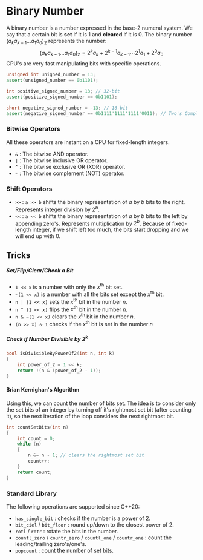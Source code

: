 # Binary Number
A binary number is a number expressed in the base-$2$ numeral system.
We say that a certain bit is **set** if it is $1$ and **cleared** if it is $0$.
The binary number $(a_ka_{k-1}\dots a_1a_0)_2$ represents the number:
$$(a_ka_{k-1}\dots a_1a_0)_2 = 2^ka_k+2^{k-1}a_{k-1}\cdots2^1a_1+2^0a_0$$
CPU's are very fast manipulating bits with specific operations.
```cpp
unsigned int unigned_number = 13;
assert(unsigned_number == 0b1101);

int positive_signed_number = 13; // 32-bit
assert(positive_signed_number == 0b1101);

short negative_signed_number = -13; // 16-bit
assert(negative_signed_number == 0b1111'1111'1111'0011); // Two's Complement
```
### Bitwise Operators
All these operators are instant on a CPU for fixed-length integers.
- `&` : The bitwise AND operator.
- `|` : The bitwise inclusive OR operator.
- `^` : The bitwise exclusive OR (XOR) operator.
- `~` : The bitwise complement (NOT) operator.
### Shift Operators
- `>>` : `a >> b` shifts the binary representation of $a$ by $b$ bits to the right. Represents integer division by $2^b$.
- `<<` : `a << b` shifts the binary representation of $a$ by $b$ bits to the left by appending zero's. Represents multiplication by $2^b$. Because of fixed-length integer, if we shift left too much, the bits start dropping and we will end up with $0$.
## Tricks
##### Set/Flip/Clear/Check a Bit
- `1 << x` is a number with only the $x^{\text{th}}$ bit set.
- `~(1 << x)` is a number with all the bits set except the $x^{\text{th}}$ bit.
- `n | (1 << x)` sets the $x^{\text{th}}$ bit in the number $n$.
- `n ^ (1 << x)` flips the $x^{\text{th}}$ bit in the number $n$.
- `n & ~(1 << x)` clears the $x^{\text{th}}$ bit in the number $n$.
- `(n >> x) & 1` checks if the $x^{\text{th}}$ bit is set in the number $n$
##### Check if Number Divisible by $2^k$
```cpp
bool isDivisibleByPowerOf2(int n, int k)
{
	int power_of_2 = 1 << k;
	return !(n & (power_of_2 - 1));
}
```
#### Brian Kernighan's Algorithm
Using this, we can count the number of bits set.
The idea is to consider only the set bits of an integer by turning off it's rightmost set bit (after counting it), so the next iteration of the loop considers the next rightmost bit.
```cpp
int countSetBits(int n)
{
	int count = 0;
	while (n)
	{
		n &= n - 1; // clears the rightmost set bit
		count++;
	}
	return count;
}
```
### Standard Library
The following operations are supported since C++20:
- `has_single_bit` : checks if the number is a power of $2$.
- `bit_ciel` / `bit_floor` : round up/down to the closest power of $2$.
- `rotl` / `rotr` : rotate the bits in the number.
- `countl_zero` / `countr_zero` / `countl_one` / `countr_one` : count the leading/trailing zero's/one's.
- `popcount` : count the number of set bits.